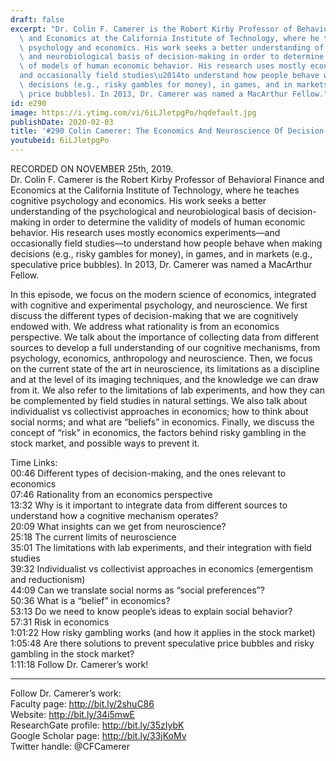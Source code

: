 ```yaml
---
draft: false
excerpt: "Dr. Colin F. Camerer is the Robert Kirby Professor of Behavioral Finance\
  \ and Economics at the California Institute of Technology, where he teaches cognitive\
  \ psychology and economics. His work seeks a better understanding of the psychological\
  \ and neurobiological basis of decision-making in order to determine the validity\
  \ of models of human economic behavior. His research uses mostly economics experiments\u2014\
  and occasionally field studies\u2014to understand how people behave when making\
  \ decisions (e.g., risky gambles for money), in games, and in markets (e.g., speculative\
  \ price bubbles). In 2013, Dr. Camerer was named a MacArthur Fellow."
id: e290
image: https://i.ytimg.com/vi/6iLJletpgPo/hqdefault.jpg
publishDate: 2020-02-03
title: '#290 Colin Camerer: The Economics And Neuroscience Of Decision-Making'
youtubeid: 6iLJletpgPo
---
```

RECORDED ON NOVEMBER 25th, 2019.  
Dr. Colin F. Camerer is the Robert Kirby Professor of Behavioral Finance and Economics at the California Institute of Technology, where he teaches cognitive psychology and economics. His work seeks a better understanding of the psychological and neurobiological basis of decision-making in order to determine the validity of models of human economic behavior. His research uses mostly economics experiments—and occasionally field studies—to understand how people behave when making decisions (e.g., risky gambles for money), in games, and in markets (e.g., speculative price bubbles). In 2013, Dr. Camerer was named a MacArthur Fellow.

In this episode, we focus on the modern science of economics, integrated with cognitive and experimental psychology, and neuroscience. We first discuss the different types of decision-making that we are cognitively endowed with. We address what rationality is from an economics perspective. We talk about the importance of collecting data from different sources to develop a full understanding of our cognitive mechanisms, from psychology, economics, anthropology and neuroscience. Then, we focus on the current state of the art in neuroscience, its limitations as a discipline and at the level of its imaging techniques, and the knowledge we can draw from it. We also refer to the limitations of lab experiments, and how they can be complemented by field studies in natural settings. We also talk about individualist vs collectivist approaches in economics; how to think about social norms; and what are “beliefs” in economics. Finally, we discuss the concept of “risk” in economics, the factors behind risky gambling in the stock market, and possible ways to prevent it.

Time Links:  
00:46  Different types of decision-making, and the ones relevant to economics  
07:46  Rationality from an economics perspective  
13:32  Why is it important to integrate data from different sources to understand how a cognitive mechanism operates?  
20:09  What insights can we get from neuroscience?  
25:18  The current limits of neuroscience  
35:01  The limitations with lab experiments, and their integration with field studies  
39:32  Individualist vs collectivist approaches in economics (emergentism and reductionism)   
44:09  Can we translate social norms as “social preferences”?  
50:36  What is a “belief” in economics?  
53:13  Do we need to know people’s ideas to explain social behavior?  
57:31  Risk in economics  
1:01:22  How risky gambling works (and how it applies in the stock market)  
1:05:48  Are there solutions to prevent speculative price bubbles and risky gambling in the stock market?  
1:11:18  Follow Dr. Camerer’s work!

---

Follow Dr. Camerer’s work:  
Faculty page: http://bit.ly/2shuC86  
Website: http://bit.ly/34i5mwE  
ResearchGate profile: http://bit.ly/35zIybK  
Google Scholar page: http://bit.ly/33jKoMv  
Twitter handle: @CFCamerer

